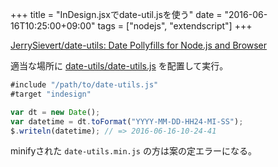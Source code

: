 +++
title = "InDesign.jsxでdate-util.jsを使う"
date = "2016-06-16T10:25:00+09:00"
tags = ["nodejs", "extendscript"]
+++

[JerrySievert/date\-utils: Date Pollyfills for Node\.js and Browser](https://github.com/JerrySievert/date-utils)

適当な場所に [date\-utils/date\-utils\.js](https://github.com/JerrySievert/date-utils/blob/master/lib/date-utils.js) を配置して実行。

```js
#include "/path/to/date-utils.js"
#target "indesign"

var dt = new Date();
var datetime = dt.toFormat("YYYY-MM-DD-HH24-MI-SS");
$.writeln(datetime); // => 2016-06-16-10-24-41
```

minifyされた `date-utils.min.js` の方は案の定エラーになる。